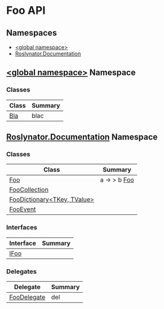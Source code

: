 # Foo API

## Namespaces

* [\<global namespace>](_Global/README.md)
* [Roslynator.Documentation](Roslynator/Documentation/README.md)

## [\<global namespace>](_Global/README.md) Namespace

### Classes

| Class | Summary |
| ----- | ------- |
| [Bla](_Global/Bla/README.md) | blac |

## [Roslynator.Documentation](Roslynator/Documentation/README.md) Namespace

### Classes

| Class | Summary |
| ----- | ------- |
| [Foo](Roslynator/Documentation/Foo/README.md) | a → > b [Foo](Roslynator/Documentation/Foo/README.md) |
| [FooCollection](Roslynator/Documentation/FooCollection/README.md) | |
| [FooDictionary\<TKey, TValue>](Roslynator/Documentation/FooDictionary-2/README.md) | |
| [FooEvent](Roslynator/Documentation/FooEvent/README.md) | |

### Interfaces

| Interface | Summary |
| --------- | ------- |
| [IFoo](Roslynator/Documentation/IFoo/README.md) | |

### Delegates

| Delegate | Summary |
| -------- | ------- |
| [FooDelegate](Roslynator/Documentation/FooDelegate/README.md) | del |

